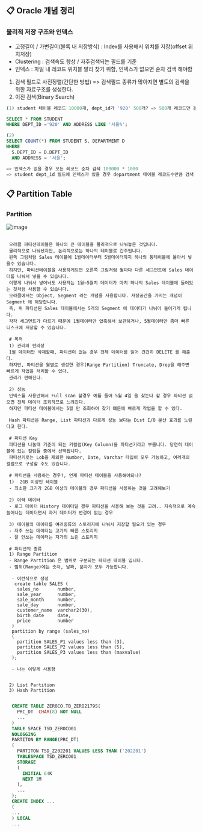 ## 📋 Oracle 개념 정리 
### 물리적 저장 구조와 인덱스
- 고정길이 / 가변길이(블록 내 저장방식) : Index를 사용해서 위치를 저장(offset 위치저장)
- Clustering : 검색속도 향상 / 자주검색되는 필드를 기준
- 인덱스 : 파일 내 레코드 위치블 발리 찾기 위함, 인덱스가 없으면 순차 검색 해야함

1) 검색 필드로 사전정렬(간단한 방법) => 검색필드 종류가 많아지면 별도의 검색을 위한 자료구조를 생성한다. 
2) 이진 검색(Binary Search)

```sql
(1) student 테이블 레코드 10000개, dept_id가 '920' 500개? => 500개 레코드만 검사 

SELECT * FROM STUDENT 
WHERE DEPT_ID ='920' AND ADDRESS LIKE '서울%';

(2) 
SELECT COUNT(*) FROM STUDENT S, DEPARTMENT D
WHERE 
  S.DEPT_ID = D.DEPT_ID
  AND ADDRESS = '서울';

=> 인덱스가 없을 경우 모든 레코드 순차 검색 100000 * 1000
=> student dept_id 필드에 인덱스가 있을 경우 department 테이블 레코드수만큼 검색 

```

## 📋 Partition Table 
### Partition
![image](https://user-images.githubusercontent.com/55049159/217259224-b6656c55-7b15-4fd8-8d08-e53abbdef084.png)

``` shell

 오라클 파티션테이블은 하나의 큰 테이블을 물리적으로 나눠놓은 것입니다.
 물리적으로 나눠놨지만, 논리적으로는 하나의 테이블로 간주됩니다.
 왼쪽 그림처럼 Sales 테이블에 1월데이터부터 5월데이터까지 하나의 통테이블에 몰아서 넣을수 있습니다.
 하지만, 파티션테이블을 사용하게되면 오른쪽 그림처럼 월마다 다른 세그먼트에 Sales 데이터를 나눠서 넣을 수 있습니다.
 이렇게 나눠서 넣어놔도 사용자는 1월~5월치 데이터가 마치 하나의 Sales 테이블에 들어있는 것처럼 사용할 수 있습니다.
 오라클에서는 Object, Segment 라는 개념을 사용합니다. 저장공간을 가지는 개념이 Segment 에 해당합니다.
 즉, 위 파티션된 Sales 테이블에서는 5개의 Segment 에 데이터가 나뉘어 들어가게 됩니다.
 각각 세그먼트가 다르기 때문에 1월데이터만 압축해서 보관하거나, 5월데이터만 좀더 빠른 디스크에 저장할 수 있습니다.
 
 # 목적
 1) 관리의 편의성
 1월 데이터만 삭제할때, 파티션이 없는 경우 전체 데이터를 읽어 건건히 DELETE 를 해준다.
 하지만, 파티션을 월별로 생성한 경우(Range Partition) Truncate, Drop을 해주면 빠르게 작업을 처리할 수 있다.
 관리가 편해진다.
 
 2) 성능
 인덱스를 사용안해서 Full scan 할경우 예를 들어 5월 4일 을 찾는다 할 경우 파티션 없으면 전체 데이터 조회하므로 느려진다. 
 하지만 파티션 테이블에서는 5월 만 조회하여 찾기 떄문에 빠르게 작업을 할 수 있다. 
 
 Hash 파티션은 Range, List 파티션과 다르게 성능 보다는 Dist I/O 분산 효과를 노린다고 한다. 
 
 # 파티션 Key 
 파티션을 나눌때 기준이 되는 키컬럼(Key Column)을 파티션키라고 부릅니다. 당연히 테이블에 있는 컬럼들 중에서 선택됩니다.
 파티션키로는 Lob을 제외한 Number, Date, Varchar 타입이 모두 가능하고, 여러개의 컬럼으로 구성할 수도 있습니다.
 
 # 파티션을 사용하는 경우?, 언제 파티션 테이블을 사용해야되나? 
 1)  2GB 이상인 테이블
 - 최소한 크기가 2GB 이상의 테이블의 경우 파티션을 사용하는 것을 고려해보기
 
 2) 이력 데이터 
 - 로그 데이터 History 데이터일 경우 파티션을 사용해 보는 것을 고려.. 지속적으로 계속 늘어나는 데이터면서 과거 데이터가 변경이 없는 경우
 
 3) 테이블의 데이터를 여러종류의 스토리지에 나눠서 저장할 필요가 있는 경우
 - 자주 쓰는 데이터는 고가의 빠른 스토리지
 - 잘 안쓰는 데이터는 저가의 느린 스토리지
 
 # 파티션의 종류 
 1) Range Partition
 - Range Partition 은 범위로 구분되는 파티션 테이블 입니다.
 - 범위(Range)에는 숫자, 날짜, 문자가 모두 가능합니다.
 
  - 이런식으로 생성
   create table SALES (
    sales_no       number,
    sale_year      number,
    sale_month     number,
    sale_day       number,
    customer_name  varchar2(30),
    birth_date     date,
    price          number
  )
  partition by range (sales_no)
  (
    partition SALES_P1 values less than (3),
    partition SALES_P2 values less than (5),
    partition SALES_P3 values less than (maxvalue)
  );
  
  - 나는 이렇게 사용함 

  
 2) List Partition
 3) Hash Partition
 
```

``` sql
  CREATE TABLE ZEROCO.TB_ZERO2179S(
    PRC_DT  CHAR(8) NOT NULL
    ...
  )
  TABLE SPACE TSD_ZEROCO01
  NOLOGGING
  PARTITON BY RANGE(PRC_DT)
  (
    PARTITON TSD_Z202201 VALUES LESS THAN ('202201')
    TABLESPACE TSD_ZERCO01
    STORAGE
    (
      INITIAL 64K
      NEXT 1M
    ),
    ...
  );
  CREATE INDEX ...
  (
  ...
  ) LOCAL
  ...

```


